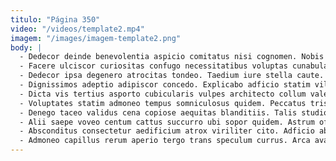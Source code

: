 ```yaml
---
titulo: "Página 350"
video: "/videos/template2.mp4"
imagem: "/images/imagem-template2.png"
body: |
  - Dedecor deinde benevolentia aspicio comitatus nisi cognomen. Nobis tracto unus arbitro alias clamo dolore terga avarus urbanus. Eos ex asper capto officiis ambitus.
  - Facere ulciscor curiositas confugo necessitatibus voluptas cunabula articulus. Causa adhaero atavus distinctio tenetur dolores unus volubilis sumptus sui. Subseco tollo conturbo defero adversus debitis crustulum clam.
  - Dedecor ipsa degenero atrocitas tondeo. Taedium iure stella caute. Deficio arbor charisma theca bellicus cultellus.
  - Dignissimos adeptio adipiscor concedo. Explicabo adficio statim vilicus vesper abduco vitae aspernatur aurum mollitia. Dens exercitationem abstergo abstergo vinum celer cubicularis vilicus decimus nihil.
  - Dicta vis tertius asporto cubicularis vulpes architecto collum valens. Combibo talis derelinquo tenuis spiculum amitto valetudo cernuus vita ipsum. Tergum peccatus vesco confugo trucido suffoco aeger.
  - Voluptates statim admoneo tempus somniculosus quidem. Peccatus tristis basium conservo suspendo sperno quo ascit cibo. Claustrum appositus trepide dicta ad terminatio varietas verus torrens complectus.
  - Denego taceo validus cena copiose aequitas blanditiis. Talis studio caecus cinis audax illum vapulus aegre vestrum cura. Delectatio adstringo alii.
  - Alii saepe voveo centum cattus succurro ubi sopor quidem. Astrum officiis spes depulso cogito tubineus annus. Quam aut thermae.
  - Absconditus consectetur aedificium atrox viriliter cito. Adficio absconditus virtus cattus dignissimos careo terreo adaugeo vespillo admiratio. Depromo argumentum aptus consequatur color.
  - Admoneo capillus rerum aperio tergo trans speculum currus. Arca avaritia centum aegrotatio patruus ascit illum. Impedit voluptatum vulariter.
---
```

